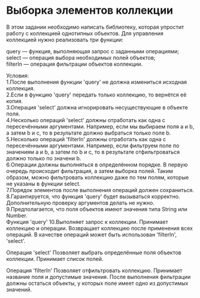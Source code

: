 # Выборка элементов коллекции
В этом задании необходимо написать библиотеку, которая упростит работу с коллекцией однотипных объектов.
Для управления коллекцией нужно реализовать три функции:

query — функция, выполняющая запрос с заданными операциями;</br>
select — операция выбора необходимых полей объектов;</br>
filterIn — операция фильтрации объектов коллекции.

Условия:</br>
1.После выполнения функции 'query' не должна измениться исходная коллекция.</br>
2.Если в функцию 'query' передать только коллекцию, то вернётся её копия.</br>
3.Операция 'select' должна игнорировать несуществующие в объекте поля.</br>
4.Несколько операций 'select' должны отработать как одна с пересечёнными аргументами. Например, если мы выбираем поля a и b, а затем b и c, то в результате должно выбраться только поле b.</br>
5.Несколько операций 'filterIn' должны отработать как одна с пересечёнными аргументами. Например, если фильтруем поле по значениям a и b, а затем по b и c, то в результате отфильтроваться должно только по значени b.</br>
6.Операции должны выполняться в определённом порядке. В первую очередь происходит фильтрация, а затем выборка полей. Таким образом, можно фильтровать коллекцию даже по тем полям, которые не указаны в функции select.</br>
7.Порядок элементов после выполнения операций должен сохраниться.</br>
8.Гарантируется, что функция 'query' будет вызываться корректно. Дополнительную проверку аргументов делать не нужно.
9.Предполагается, что поля объектов имеют значения типа String или Number.</br>
Функция 'query'
10.Выполняет запрос к коллекции. Принимает коллекцию и операции. Возвращает коллекцию после применения всех операций. В качестве операций может быть использован 'filterIn', 'select'.

Операция 'select'
Позволяет выбрать определённые поля объектов коллекции. Принимает список полей.

Операция 'filterIn'
Позволяет отфильтровать коллекцию. Принимает название поля и допустимые значения. После выполнения фильтрации должны остаться объекты, у которых поле имеет одно из допустимых значений.
